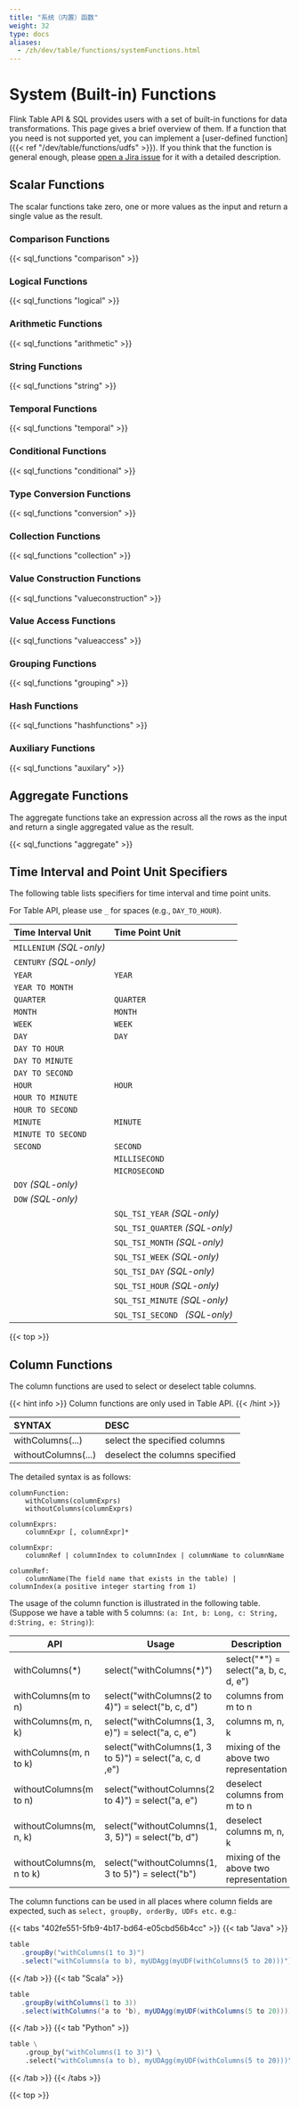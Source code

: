 ```yaml
---
title: "系统（内置）函数"
weight: 32
type: docs
aliases:
  - /zh/dev/table/functions/systemFunctions.html
---
```

<!--
Licensed to the Apache Software Foundation (ASF) under one
or more contributor license agreements.  See the NOTICE file
distributed with this work for additional information
regarding copyright ownership.  The ASF licenses this file
to you under the Apache License, Version 2.0 (the
"License"); you may not use this file except in compliance
with the License.  You may obtain a copy of the License at

  http://www.apache.org/licenses/LICENSE-2.0

Unless required by applicable law or agreed to in writing,
software distributed under the License is distributed on an
"AS IS" BASIS, WITHOUT WARRANTIES OR CONDITIONS OF ANY
KIND, either express or implied.  See the License for the
specific language governing permissions and limitations
under the License.
-->

# System (Built-in) Functions

Flink Table API & SQL provides users with a set of built-in functions for data transformations. This page gives a brief overview of them.
If a function that you need is not supported yet, you can implement a [user-defined function]({{< ref "/dev/table/functions/udfs" >}}).
If you think that the function is general enough, please <a href="https://issues.apache.org/jira/secure/CreateIssue!default.jspa">open a Jira issue</a> for it with a detailed description.

Scalar Functions
----------------

The scalar functions take zero, one or more values as the input and return a single value as the result.

### Comparison Functions

{{< sql_functions "comparison" >}}

### Logical Functions

{{< sql_functions "logical" >}}

### Arithmetic Functions

{{< sql_functions "arithmetic" >}}

### String Functions

{{< sql_functions "string" >}}

### Temporal Functions

{{< sql_functions "temporal" >}}

### Conditional Functions

{{< sql_functions "conditional" >}}

### Type Conversion Functions

{{< sql_functions "conversion" >}}

### Collection Functions

{{< sql_functions "collection" >}}

### Value Construction Functions

{{< sql_functions "valueconstruction" >}}

### Value Access Functions

{{< sql_functions "valueaccess" >}}

### Grouping Functions

{{< sql_functions "grouping" >}}

### Hash Functions

{{< sql_functions "hashfunctions" >}}

### Auxiliary Functions

{{< sql_functions "auxilary" >}}

Aggregate Functions
-------------------

The aggregate functions take an expression across all the rows as the input and return a single aggregated value as the result. 

{{< sql_functions "aggregate" >}}

Time Interval and Point Unit Specifiers
---------------------------------------

The following table lists specifiers for time interval and time point units. 

For Table API, please use `_` for spaces (e.g., `DAY_TO_HOUR`).

| Time Interval Unit       | Time Point Unit                |
| :----------------------- | :----------------------------- |
| `MILLENIUM` _(SQL-only)_ |                                |
| `CENTURY` _(SQL-only)_   |                                |
| `YEAR`                   | `YEAR`                         |
| `YEAR TO MONTH`          |                                |
| `QUARTER`                | `QUARTER`                      |
| `MONTH`                  | `MONTH`                        |
| `WEEK`                   | `WEEK`                         |
| `DAY`                    | `DAY`                          |
| `DAY TO HOUR`            |                                |
| `DAY TO MINUTE`          |                                |
| `DAY TO SECOND`          |                                |
| `HOUR`                   | `HOUR`                         |
| `HOUR TO MINUTE`         |                                |
| `HOUR TO SECOND`         |                                |
| `MINUTE`                 | `MINUTE`                       |
| `MINUTE TO SECOND`       |                                |
| `SECOND`                 | `SECOND`                       |
|                          | `MILLISECOND`                  |
|                          | `MICROSECOND`                  |
| `DOY` _(SQL-only)_       |                                |
| `DOW` _(SQL-only)_       |                                |
|                          | `SQL_TSI_YEAR` _(SQL-only)_    |
|                          | `SQL_TSI_QUARTER` _(SQL-only)_ |
|                          | `SQL_TSI_MONTH` _(SQL-only)_   |
|                          | `SQL_TSI_WEEK` _(SQL-only)_    |
|                          | `SQL_TSI_DAY` _(SQL-only)_     |
|                          | `SQL_TSI_HOUR` _(SQL-only)_    |
|                          | `SQL_TSI_MINUTE` _(SQL-only)_  |
|                          | `SQL_TSI_SECOND ` _(SQL-only)_ |

{{< top >}}

Column Functions
---------------------------------------

The column functions are used to select or deselect table columns.

{{< hint info >}}
Column functions are only used in Table API.
{{< /hint >}}

| SYNTAX              | DESC                         |
| :--------------------- | :-------------------------- |
| withColumns(...)         | select the specified columns                  |
| withoutColumns(...)        | deselect the columns specified                  |

The detailed syntax is as follows:

```text
columnFunction:
    withColumns(columnExprs)
    withoutColumns(columnExprs)

columnExprs:
    columnExpr [, columnExpr]*

columnExpr:
    columnRef | columnIndex to columnIndex | columnName to columnName

columnRef:
    columnName(The field name that exists in the table) | columnIndex(a positive integer starting from 1)
```

The usage of the column function is illustrated in the following table. (Suppose we have a table with 5 columns: `(a: Int, b: Long, c: String, d:String, e: String)`):

| API | Usage | Description |
|-|-|-|
| withColumns(*)| select("withColumns(*)") | select("*") = select("a, b, c, d, e") | all the columns |
| withColumns(m to n) | select("withColumns(2 to 4)") = select("b, c, d") | columns from m to n |
|  withColumns(m, n, k)  | select("withColumns(1, 3, e)") = select("a, c, e") |  columns m, n, k |
|  withColumns(m, n to k)  | select("withColumns(1, 3 to 5)") = select("a, c, d ,e") |  mixing of the above two representation |
|  withoutColumns(m to n) | select("withoutColumns(2 to 4)") = select("a, e") |  deselect columns from m to n |
|  withoutColumns(m, n, k) | select("withoutColumns(1, 3, 5)") = select("b, d") |  deselect columns m, n, k |
|  withoutColumns(m, n to k) | select("withoutColumns(1, 3 to 5)") = select("b") |  mixing of the above two representation |

The column functions can be used in all places where column fields are expected, such as `select, groupBy, orderBy, UDFs etc.` e.g.:

{{< tabs "402fe551-5fb9-4b17-bd64-e05cbd56b4cc" >}}
{{< tab "Java" >}}
```java
table
   .groupBy("withColumns(1 to 3)")
   .select("withColumns(a to b), myUDAgg(myUDF(withColumns(5 to 20)))")
```
{{< /tab >}}
{{< tab "Scala" >}}
```scala
table
   .groupBy(withColumns(1 to 3))
   .select(withColumns('a to 'b), myUDAgg(myUDF(withColumns(5 to 20))))
```
{{< /tab >}}
{{< tab "Python" >}}
```python
table \
    .group_by("withColumns(1 to 3)") \
    .select("withColumns(a to b), myUDAgg(myUDF(withColumns(5 to 20)))")
```
{{< /tab >}}
{{< /tabs >}}

{{< top >}}
